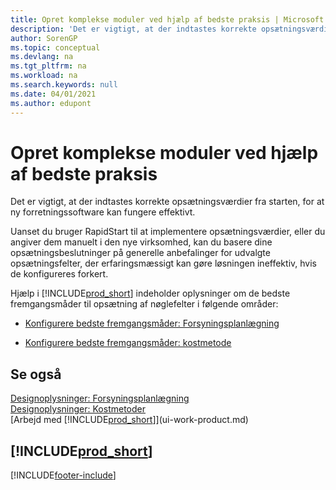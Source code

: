 ```yaml
---
title: Opret komplekse moduler ved hjælp af bedste praksis | Microsoft Docs
description: 'Det er vigtigt, at der indtastes korrekte opsætningsværdier fra starten, for at ny forretningssoftware kan fungere effektivt.'
author: SorenGP
ms.topic: conceptual
ms.devlang: na
ms.tgt_pltfrm: na
ms.workload: na
ms.search.keywords: null
ms.date: 04/01/2021
ms.author: edupont
---
```

# <a name="set-up-complex-application-areas-using-best-practices"></a><a name="set-up-complex-application-areas-using-best-practices"></a><a name="set-up-complex-application-areas-using-best-practices"></a>Opret komplekse moduler ved hjælp af bedste praksis
Det er vigtigt, at der indtastes korrekte opsætningsværdier fra starten, for at ny forretningssoftware kan fungere effektivt.  

 Uanset du bruger RapidStart til at implementere opsætningsværdier, eller du angiver dem manuelt i den nye virksomhed, kan du basere dine opsætningsbeslutninger på generelle anbefalinger for udvalgte opsætningsfelter, der erfaringsmæssigt kan gøre løsningen ineffektiv, hvis de konfigureres forkert.  

 Hjælp i [!INCLUDE[prod_short](includes/prod_short.md)] indeholder oplysninger om de bedste fremgangsmåder til opsætning af nøglefelter i følgende områder:  

-   [Konfigurere bedste fremgangsmåder: Forsyningsplanlægning](setup-best-practices-supply-planning.md)  

-   [Konfigurere bedste fremgangsmåder: kostmetode](setup-best-practices-costing-method.md)  

## <a name="see-also"></a><a name="see-also"></a><a name="see-also"></a>Se også
[Designoplysninger: Forsyningsplanlægning](design-details-supply-planning.md)   
[Designoplysninger: Kostmetoder](design-details-costing-methods.md)  
[Arbejd med [!INCLUDE[prod_short](includes/prod_short.md)]](ui-work-product.md)

## [!INCLUDE[prod_short](includes/free_trial_md.md)]
 


[!INCLUDE[footer-include](includes/footer-banner.md)]

